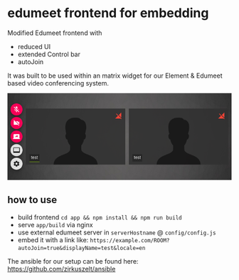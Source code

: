 # edumeet frontend for embedding

Modified Edumeet frontend with
- reduced UI
- extended Control bar
- autoJoin

It was built to be used within an matrix widget for our Element & Edumeet based video conferencing system.

![Screenshot](screenshot.png)


## how to use
- build frontend `cd app && npm install && npm run build`
- serve `app/build` via nginx
- use external edumeet server in `serverHostname` @ `config/config.js`
- embed it with a link like:
`https://example.com/ROOM?autoJoin=true&displayName=test&locale=en`

The ansible for our setup can be found here: https://github.com/zirkuszelt/ansible